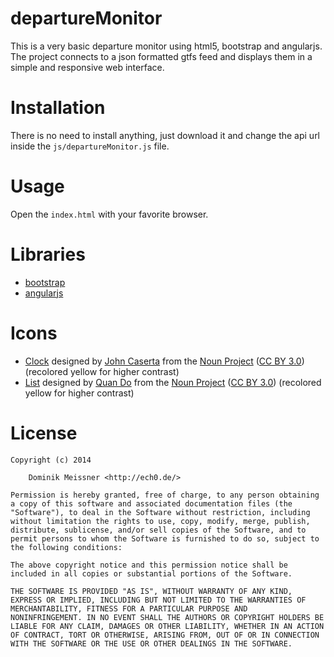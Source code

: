 # departureMonitor

This is a very basic departure monitor using html5, bootstrap and angularjs.
The project connects to a json formatted gtfs feed and displays them in a
simple and responsive web interface.

# Installation

There is no need to install anything, just download it and change the api url
inside the `js/departureMonitor.js` file.

# Usage

Open the `index.html` with your favorite browser.

# Libraries

 * [bootstrap](http://getbootstrap.com/)
 * [angularjs](http://angularjs.org/)

# Icons
 * [Clock](http://thenounproject.com/term/clock/1303/) designed by [John Caserta](http://www.thenounproject.com/johncaserta) from the [Noun Project](http://www.thenounproject.com) ([CC BY 3.0](https://creativecommons.org/licenses/by/3.0/us/)) (recolored yellow for higher contrast)
 * [List](http://thenounproject.com/term/list/7577/) designed by [Quan Do](http://www.thenounproject.com/madebyquan) from the [Noun Project](http://www.thenounproject.com) ([CC BY 3.0](https://creativecommons.org/licenses/by/3.0/us/)) (recolored yellow for higher contrast)

# License

	Copyright (c) 2014

		Dominik Meissner <http://ech0.de/>

	Permission is hereby granted, free of charge, to any person obtaining
	a copy of this software and associated documentation files (the
	"Software"), to deal in the Software without restriction, including
	without limitation the rights to use, copy, modify, merge, publish,
	distribute, sublicense, and/or sell copies of the Software, and to
	permit persons to whom the Software is furnished to do so, subject to
	the following conditions:

	The above copyright notice and this permission notice shall be
	included in all copies or substantial portions of the Software.

	THE SOFTWARE IS PROVIDED "AS IS", WITHOUT WARRANTY OF ANY KIND,
	EXPRESS OR IMPLIED, INCLUDING BUT NOT LIMITED TO THE WARRANTIES OF
	MERCHANTABILITY, FITNESS FOR A PARTICULAR PURPOSE AND
	NONINFRINGEMENT. IN NO EVENT SHALL THE AUTHORS OR COPYRIGHT HOLDERS BE
	LIABLE FOR ANY CLAIM, DAMAGES OR OTHER LIABILITY, WHETHER IN AN ACTION
	OF CONTRACT, TORT OR OTHERWISE, ARISING FROM, OUT OF OR IN CONNECTION
	WITH THE SOFTWARE OR THE USE OR OTHER DEALINGS IN THE SOFTWARE.
